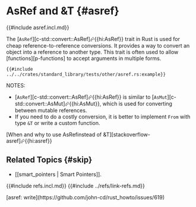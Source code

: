 # AsRef and &T {#asref}

{{#include asref.incl.md}}

The [`AsRef`][c-std::convert::AsRef]⮳{{hi:AsRef}} trait in Rust is used for cheap reference-to-reference conversions.
It provides a way to convert an object into a reference to another type.
This trait is often used to allow [functions][p-functions] to accept arguments in multiple forms.

```rust,editable
{{#include ../../crates/standard_library/tests/other/asref.rs:example}}
```

NOTES:

- [`AsRef`][c-std::convert::AsRef]⮳{{hi:AsRef}} is similar to [`AsMut`][c-std::convert::AsMut]⮳{{hi:AsMut}}, which is used for converting between mutable references.
- If you need to do a costly conversion, it is better to implement `From` with type `&T` or write a custom function.

[When and why to use AsRef<T>instead of &T][stackoverflow-asref]⮳{{hi:asref}}

## Related Topics {#skip}

- [[smart_pointers | Smart Pointers]].

{{#include refs.incl.md}}
{{#include ../refs/link-refs.md}}

<div class="hidden">
[asref: write](https://github.com/john-cd/rust_howto/issues/619)
</div>
